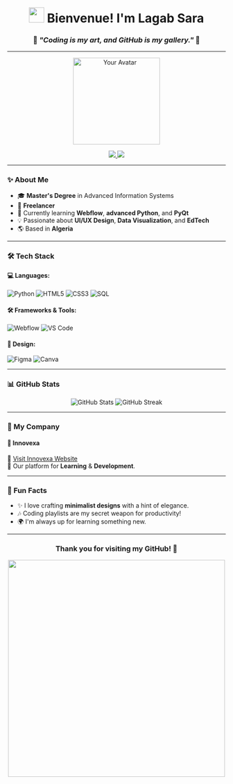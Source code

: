 <h1 align="center">
  <img src="https://media.giphy.com/media/hvRJCLFzcasrR4ia7z/giphy.gif" width="35"> 
  Bienvenue! I'm Lagab Sara
</h1>

<h3 align="center">
  🌟 <em>"Coding is my art, and GitHub is my gallery."</em> 🌟
</h3>

---

<p align="center">
  <img src="https://media4.giphy.com/media/v1.Y2lkPTc5MGI3NjExaWsyYnIwMHNmYmhpMGFpZnA1ZzI4MHZwZnJobTQxZG5uNjYyMnhhMiZlcD12MV9pbnRlcm5hbF9naWZfYnlfaWQmY3Q9Zw/kZqbBT64ECtjy/giphy.webp" width="200" alt="Your Avatar" />
</p>

<p align="center">
  <a href="mailto:your.email@example.com">
    <img src="https://img.shields.io/badge/-Contact%20Me-%23333?style=for-the-badge&logo=gmail&logoColor=white" />
  </a>
  <a href="[https://www.linkedin.com/in/lagab-sara/](https://www.linkedin.com/in/sara-lagab/)">
    <img src="https://img.shields.io/badge/-LinkedIn-blue?style=for-the-badge&logo=linkedin&logoColor=white" />
  </a>
</p>

---

### ✨ About Me

- 🎓 **Master's Degree** in Advanced Information Systems  
- 💼 **Freelancer** 
- 🌱 Currently learning **Webflow**, **advanced Python**, and **PyQt**  
- 💡 Passionate about **UI/UX Design**, **Data Visualization**, and **EdTech**  
- 🌎 Based in **Algeria**

---

### 🛠️ Tech Stack

#### 💻 Languages:
![Python](https://img.shields.io/badge/Python-%2314354C.svg?style=for-the-badge&logo=python&logoColor=white)
![HTML5](https://img.shields.io/badge/HTML5-%23E34F26.svg?style=for-the-badge&logo=html5&logoColor=white)
![CSS3](https://img.shields.io/badge/CSS3-%231572B6.svg?style=for-the-badge&logo=css3&logoColor=white)
![SQL](https://img.shields.io/badge/SQL-%2300843E.svg?style=for-the-badge&logo=sqlite&logoColor=white)

#### 🛠️ Frameworks & Tools:
![Webflow](https://img.shields.io/badge/Webflow-%2300A4FF.svg?style=for-the-badge&logo=webflow&logoColor=white)
![VS Code](https://img.shields.io/badge/VSCode-%23007ACC.svg?style=for-the-badge&logo=visual-studio-code&logoColor=white)

#### 🎨 Design:
![Figma](https://img.shields.io/badge/Figma-%23F24E1E.svg?style=for-the-badge&logo=figma&logoColor=white)
![Canva](https://img.shields.io/badge/Canva-%2300C4CC.svg?style=for-the-badge&logo=canva&logoColor=white)

---

### 📊 GitHub Stats

<div align="center">
  <img src="https://github-readme-stats.vercel.app/api?username=emerald-zzz&show_icons=true&theme=tokyonight" alt="GitHub Stats" />
  <img src="https://github-readme-streak-stats.herokuapp.com/?user=emerald-zzz&theme=tokyonight" alt="GitHub Streak" />
</div>

---

### 🚀 My Company 

#### 🌟 **Innovexa**
🔗 [Visit Innovexa Website](https://www.innovexa.webflow.io)  
📄 Our platform for **Learning** & **Development**. 


---

### 🌌 Fun Facts

- ✨ I love crafting **minimalist designs** with a hint of elegance.  
- 🎶 Coding playlists are my secret weapon for productivity!  
- 🌍 I'm always up for learning something new.

---

<h3 align="center">Thank you for visiting my GitHub! 💖</h3>
<p align="center">
  <img src="https://media3.giphy.com/media/v1.Y2lkPTc5MGI3NjExc3JuZTg2bnNheXEzNHJidG9kMHZ4N2IycWkydnBkNnR0cTloYmMwNyZlcD12MV9pbnRlcm5hbF9naWZfYnlfaWQmY3Q9Zw/2IudUHdI075HL02Pkk/giphy.webp" width="500" />
</p>
